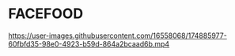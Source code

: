 # FACEFOOD

https://user-images.githubusercontent.com/16558068/174885977-60fbfd35-98e0-4923-b59d-864a2bcaad6b.mp4

